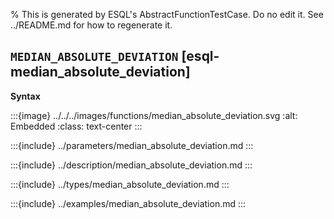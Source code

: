 % This is generated by ESQL's AbstractFunctionTestCase. Do no edit it. See ../README.md for how to regenerate it.

## `MEDIAN_ABSOLUTE_DEVIATION` [esql-median_absolute_deviation]

**Syntax**

:::{image} ../../../images/functions/median_absolute_deviation.svg
:alt: Embedded
:class: text-center
:::


:::{include} ../parameters/median_absolute_deviation.md
:::

:::{include} ../description/median_absolute_deviation.md
:::

:::{include} ../types/median_absolute_deviation.md
:::

:::{include} ../examples/median_absolute_deviation.md
:::
